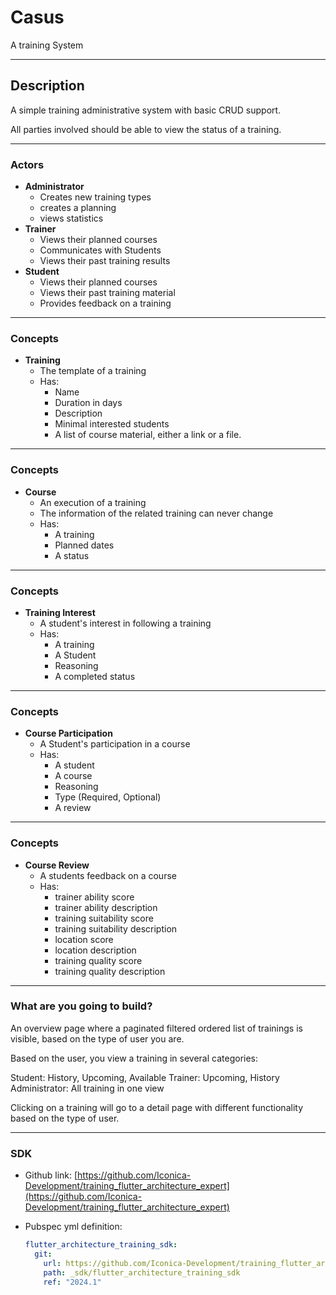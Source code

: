 # Casus 
A training System

---
## Description

A simple training administrative system with basic CRUD support. 

All parties involved should be able to view the status of a training.

---
### Actors

- **Administrator**
  - Creates new training types 
  - creates a planning 
  - views statistics
- **Trainer**
  - Views their planned courses
  - Communicates with Students
  - Views their past training results
- **Student**
  - Views their planned courses
  - Views their past training material
  - Provides feedback on a training

---
### Concepts

- **Training**
  - The template of a training
  - Has:
    -  Name
    -  Duration in days
    -  Description
    -  Minimal interested students
    -  A list of course material, either a link or a file.

---
### Concepts

- **Course**
  - An execution of a training
  - The information of the related training can never change
  - Has:
    - A training
    - Planned dates
    - A status

---
### Concepts

- **Training Interest**
  - A student's interest in following a training
  - Has:
    - A training
    - A Student
    - Reasoning
    - A completed status

---
### Concepts

- **Course Participation**
  - A Student's participation in a course
  - Has:
    - A student
    - A course
    - Reasoning
    - Type (Required, Optional)
    - A review

---
### Concepts

- **Course Review**
  - A students feedback on a course
  - Has:
    - trainer ability score
    - trainer ability description
    - training suitability score
    - training suitability description
    - location score
    - location description
    - training quality score
    - training quality description

---
### What are you going to build?

An overview page where a paginated filtered ordered list of trainings is visible, based on the type of user you are. 

Based on the user, you view a training in several categories:

Student: History, Upcoming, Available
Trainer: Upcoming, History
Administrator: All training in one view

Clicking on a training will go to a detail page with different functionality based on the type of user.
  
---
### SDK

- Github link: [https://github.com/Iconica-Development/training_flutter_architecture_expert](https://github.com/Iconica-Development/training_flutter_architecture_expert)

- Pubspec yml definition:
  ```yml
  flutter_architecture_training_sdk:
    git:
      url: https://github.com/Iconica-Development/training_flutter_architecture_expert.git
      path: _sdk/flutter_architecture_training_sdk
      ref: "2024.1"
  ```
  